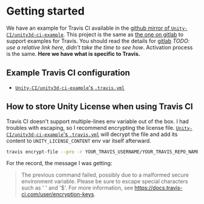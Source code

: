# Getting started

We have an example for Travis CI available in the [github mirror of `Unity-CI/unity3d-ci-example`](https://github.com/Unity-CI/unity3d-ci-example). This project is the same as [the one on gitlab](https://gitlab.com/gableroux/unity3d-gitlab-ci-example) to support examples for Travis. You should read the details for [gitlab](http://unity-ci.com/docs/gitlab) _TODO: use a relative link here, didn't take the time to see how_. Activation process is the same. **Here we have what is specific to Travis.**

## Example Travis CI configuration

- [`Unity-CI/unity3d-ci-example`'s `.travis.yml`](https://github.com/Unity-CI/unity3d-ci-example/blob/master/.travis.yml)

## How to store Unity License when using Travis CI

Travis CI doesn't support multiple-lines env variable out of the box. I had troubles with escaping, so I recommend encrypting the license file. [`Unity-CI/unity3d-ci-example`'s `.travis.yml`](https://github.com/Unity-CI/unity3d-ci-example/blob/master/.travis.yml) will decrypt the file and add its content to `UNITY_LICENSE_CONTENT` env var itself afterward.

```bash
travis encrypt-file --pro -r YOUR_TRAVIS_USERNAME/YOUR_TRAVIS_REPO_NAME ./Unity_v2018.x.ulf # TODO confirm new file name for 2019
```

For the record, the message I was getting:

> The previous command failed, possibly due to a malformed secure environment variable.
> Please be sure to escape special characters such as ' ' and '\$'.
> For more information, see https://docs.travis-ci.com/user/encryption-keys.
